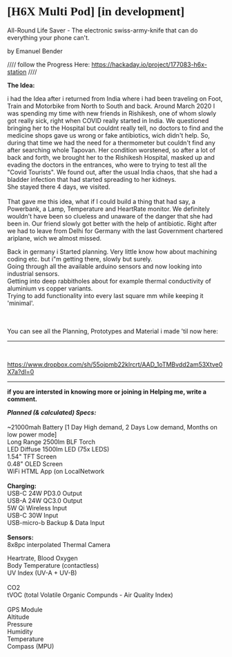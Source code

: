 
<h1 style="font-family:verdana;">[H6X Multi Pod] [in development]</h1>
All-Round Life Saver - The electronic swiss-army-knife that can do everything your phone can't.							

<p>by Emanuel Bender
  
//// follow the Progress Here: https://hackaday.io/project/177083-h6x-station ////

<p><b>The Idea:</b><br/>

i had the Idea after i returned from India where i had been traveling on Foot, Train and Motorbike from North to South and back. 
Around March 2020 I was spending my time with new friends in Rishikesh, one of whom slowly got really sick, right when COVID really started in India.
We questioned bringing her to the Hospital but couldnt really tell, no doctors to find and the medicine shops gave us wrong or fake antibiotics, wich didn't help.
So, during that time we had the need for a thermometer but couldn't find any after searching whole Tapovan.
Her condition worstened, so after a lot of back and forth, we brought her to the Rishikesh Hospital, masked up and evading the doctors in the entrances, who were to trying to test all the "Covid Tourists".
We found out, after the usual India chaos, that she had a bladder infection that had started spreading to her kidneys. <br/>
She stayed there 4 days, we visited. <br/>
<br/>
That gave me this idea, what if I could build a thing that had say, a Powerbank, a Lamp, Temperature and HeartRate monitor.
We definitely wouldn't have been so clueless and unaware of the danger that she had been in.
Our friend slowly got better with the help of antibiotic. Right after we had to leave from Delhi for Germany with the last 
Government chartered ariplane, wich we almost missed.<br/>

Back in germany i Started planning. Very little know how about machining coding etc. but i"m getting there, slowly but surely.<br/>
Going through all the available arduino sensors and now looking into industrial sensors.<br/>
Getting into deep rabbitholes about for example thermal conductivity of aluminium vs copper variants.<br/>
Trying to add functionality into every last square mm while keeping it 'minimal'.<br/>
<br/>
<br/>

You can see all the Planning, Prototypes and Material i made 'til now here:<br/>
______________________________________________________________________________
<br/>

https://www.dropbox.com/sh/55ojpmb22klrcrt/AAD_1oTMBvdd2am53Xtve0X7a?dl=0 <br/>
______________________________________________________________________________
<p>
<b>if you are intersted in knowing more or joining in Helping me, write a comment.</b>
<p>    <p/>


<p><i><b> Planned (& calculated) Specs:</b></i><br/>
<br/>
~21000mah Battery [1 Day High demand, 2 Days Low demand, Months on low power mode]<br/>
Long Range 2500lm BLF Torch<br/>
LED Diffuse 1500lm LED (75x LEDS)<br/>
1.54" TFT Screen<br/>
0.48" OLED Screen <br/>
WiFi HTML App (on LocalNetwork<br/>
<br/>
<b>Charging:</b><br/>
USB-C 24W PD3.0 Output<br/>
USB-A 24W QC3.0 Output<br/>
5W Qi Wireless Input<br/>
USB-C 30W Input<br/>
USB-micro-b Backup & Data Input<br/>
<br/>
<b> Sensors:</b><br/>
  8x8pc interpolated Thermal Camera<p/>
Heartrate, Blood Oxygen<br/>
Body Temperature (contactless)<br/>
UV Index (UV-A + UV-B)<br/>
<br/>
CO2<br/>
tVOC (total Volatile Organic Compunds - Air Quality Index)<br/>
<br/>
GPS Module<br/>
Altitude<br/>
Pressure<br/>
Humidity<br/>
Temperature<br/>
Compass (MPU)<br/>
  <br/>






